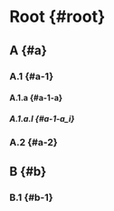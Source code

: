 # Root {#root}

## A {#a}

### A.1 {#a-1}

#### A.1.a {#a-1-a}

##### A.1.a.I {#a-1-a_i}

### A.2 {#a-2}

## B {#b}

### B.1 {#b-1}

